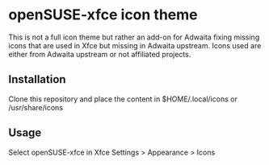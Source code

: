 # openSUSE-xfce icon theme

This is not a full icon theme but rather an add-on for Adwaita fixing missing icons that are used in Xfce but missing in Adwaita upstream. Icons used are either from Adwaita upstream or not affiliated projects.

## Installation

Clone this repository and place the content in $HOME/.local/icons or /usr/share/icons

## Usage

Select openSUSE-xfce in Xfce Settings > Appearance > Icons
